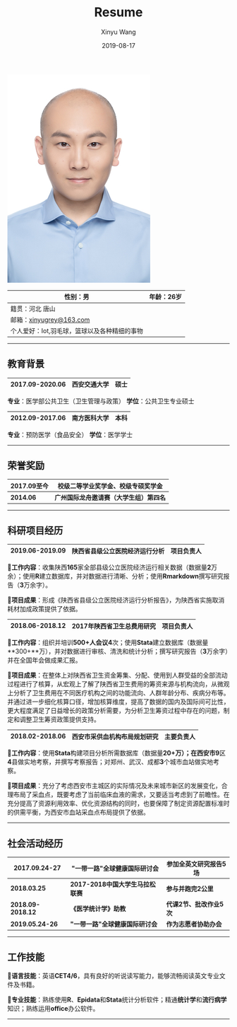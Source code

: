﻿---
layout: post
title:  "Resume"
date:   2019-08-17
excerpt: "This is my resume! "
author: Xinyu Wang
tags: [R, CEM, Matching]
feature: https://img.huffingtonpost.com/asset/578782b91a00002700dd151c.jpeg
comments: true
---

![](https://github.com/XinyuGrey/xinyugrey.github.io/blob/master/me.jpg?raw=true)

<table>
<thead>
<tr class="header">
<th>性别：男</th>
<th>年龄：26岁</th>
</tr>
</thead>
<tbody>
<tr class="odd">
<td>籍贯：河北 唐山</td>
</tr>
<tr class="even">
<td>邮箱：<a href="mailto:xinyugrey@163.com">xinyugrey@163.com</a></td>
<td></td>
</tr>
<tr class="odd">
<td>个人爱好：Iot,羽毛球，篮球以及各种精细的事物</td>
<td></td>
</tr>
</tbody>
</table>

------------------------------------------------------------------------

教育背景
--------

<table>
<thead>
<tr class="header">
<th><strong>2017.09-2020.06</strong></th>
<th><strong>西安交通大学</strong></th>
<th><strong>硕士</strong></th>
</tr>
</thead>
<tbody>
</tbody>
</table>

**专业**：医学部公共卫生（卫生管理与政策） **学位**：公共卫生专业硕士

<table>
<thead>
<tr class="header">
<th><strong>2012.09-2017.06</strong></th>
<th><strong>南方医科大学</strong></th>
<th><strong>本科</strong></th>
</tr>
</thead>
<tbody>
</tbody>
</table>

**专业**：预防医学（食品安全） **学位**：医学学士

------------------------------------------------------------------------

荣誉奖励
--------

<table>
<thead>
<tr class="header">
<th><strong>2017.09至今</strong></th>
<th><strong>校级二等学业奖学金、校级专硕奖学金</strong></th>
</tr>
</thead>
<tbody>
<tr class="odd">
<td><strong>2014.06</strong></td>
<td><strong>广州国际龙舟邀请赛（大学生组）第四名</strong></td>
</tr>
</tbody>
</table>

------------------------------------------------------------------------

科研项目经历
------------

<table>
<thead>
<tr class="header">
<th><strong>2019.06-2019.09</strong></th>
<th><strong>陕西省县级公立医院经济运行分析</strong></th>
<th><strong>项目负责人</strong></th>
</tr>
</thead>
<tbody>
</tbody>
</table>

**工作内容**：收集陕西**165**家全部县级公立医院经济运行相关数据（数据量**2**万余）；使用**R**建立数据库，并对数据进行清晰、分析；使用**Rmarkdown**撰写研究报告（**3**万余字）。

**项目成果**：形成《陕西省县级公立医院经济运行分析报告》，为陕西省实施取消耗材加成政策提供了依据。

<table>
<thead>
<tr class="header">
<th><strong>2018.06-2018.12</strong></th>
<th><strong>2017年陕西省卫生总费用研究</strong></th>
<th><strong>项目负责人</strong></th>
</tr>
</thead>
<tbody>
</tbody>
</table>

**工作内容**：组织并培训**500+**人会议**4**次；使用**Stata**建立数据库（数据量**300+**万），并对数据进行审核、清洗和统计分析；撰写研究报告（**3**万余字）并在全国年会做成果汇报。

**项目成果**：在整体上对陕西省卫生资金筹集、分配、使用到人群受益的全部流动过程进行了核算，从宏观上了解了陕西省卫生费用的筹资来源与机构流向，从微观上分析了卫生费用在不同医疗机构之间的功能流向、人群年龄分布、疾病分布等。并通过进一步细化核算口径，增加核算维度，提高了数据的国内及国际间可比性，更大程度满足了日益增长的政策分析需要，为分析卫生筹资过程中存在的问题，制定和调整卫生筹资政策提供支持。

<table>
<thead>
<tr class="header">
<th><strong>2018.02-2018.06</strong></th>
<th><strong>西安市采供血机构布局规划研究</strong></th>
<th><strong>主要负责人</strong></th>
</tr>
</thead>
<tbody>
</tbody>
</table>

**工作内容**：使用**Stata**构建项目分析所需数据库（数据量**20+**万）；在西安市**9**区**4**县做实地考察，并撰写考察报告；对郑州、武汉、成都**3**个城市血站做实地考察。

**项目成果**：充分了考虑西安市主城区的实际情况及未来城市新区的发展变化，合理布局了采血点，既要考虑了当前临床血液的需求，又要适当考虑到了前瞻性。在充分提高了资源利用效率、优化资源结构的同时，也要保障了制定资源配置标准时的供需平衡，为西安市血站采血点布局提供了依据。

------------------------------------------------------------------------

社会活动经历
------------

<table>
<thead>
<tr class="header">
<th><strong>2017.09.24-27</strong></th>
<th><strong>&quot;一带一路&quot;全球健康国际研讨会</strong></th>
<th><strong>参加全英文研究报告5场</strong></th>
</tr>
</thead>
<tbody>
<tr class="odd">
<td><strong>2018.03.25</strong></td>
<td><strong>2017-2018中国大学生马拉松联赛</strong></td>
<td><strong>参与并跑完2公里</strong></td>
</tr>
<tr class="even">
<td><strong>2018.09-2018.12</strong></td>
<td><strong>《医学统计学》助教</strong></td>
<td><strong>代课2节、批改作业5次</strong></td>
</tr>
<tr class="odd">
<td><strong>2019.05.24-26</strong></td>
<td><strong>&quot;一带一路&quot;全球健康国际研讨会</strong></td>
<td><strong>作为志愿者协助办会</strong></td>
</tr>
</tbody>
</table>

------------------------------------------------------------------------

工作技能
--------

**语言技能**：英语**CET4/6**，具有良好的听说读写能力，能够流畅阅读英文专业文件及书籍。

**专业技能**：熟练使用**R**、**Epidata**和**Stata**统计分析软件；精通**统计学**和**流行病学**知识；熟练运用**office**办公软件。

------------------------------------------------------------------------